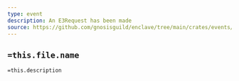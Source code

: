 ```yaml
---
type: event
description: An E3Request has been made
source: https://github.com/gnosisguild/enclave/tree/main/crates/events/src/enclave_event/e3_requested.rs
---
```


## `=this.file.name`

`=this.description`
